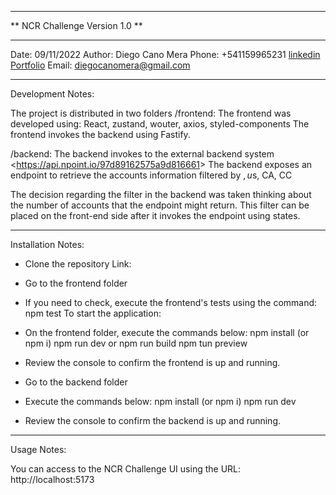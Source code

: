 ***********************************************************
**               NCR Challenge Version 1.0               **
***********************************************************
Date: 09/11/2022
Author: Diego Cano Mera
Phone: +541159965231
[linkedin](https://www.linkedin.com/in/diegocano-fullstackdeveloper/)
[Portfolio](https://portfolio-diego-cano.netlify.app/)
Email: diegocanomera@gmail.com

------------------------------------------------------------
Development Notes:

The project is distributed in two folders
/frontend: The frontend was developed using: React, zustand, wouter, axios, styled-components
	       The frontend invokes the backend using Fastify.
		   
/backend: The backend invokes to the external backend system 
		  <<https://api.npoint.io/97d89162575a9d816661>>
		  The backend exposes an endpoint to retrieve the 
		  accounts information filtered by $, u$s, CA, CC  

The decision regarding the filter in the backend was taken 
thinking about the number of accounts that the endpoint might
return. 
This filter can be placed on the front-end side after it 
invokes the endpoint using states.


------------------------------------------------------------
Installation Notes:

- Clone the repository Link: 
- Go to the frontend folder
- If you need to check, execute the frontend's tests using the command:
	npm test
To start the application:

- On the frontend folder, execute the commands below:
	npm install (or npm i)
	npm run dev
	or
	npm run build
	npm tun preview
- Review the console to confirm the frontend is up and running.
- Go to the backend folder
- Execute the commands below:
	npm install (or npm i)
	npm run dev
- Review the console to confirm the backend is up and running.

------------------------------------------------------------
Usage Notes: 

You can access to the NCR Challenge UI using the URL:  http://localhost:5173





